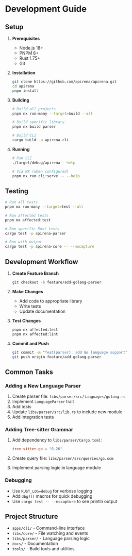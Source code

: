 # Development Guide

## Setup

1. **Prerequisites**
   - Node.js 18+
   - PNPM 8+
   - Rust 1.75+
   - Git

2. **Installation**
   ```bash
   git clone https://github.com/apirena/apirena.git
   cd apirena
   pnpm install
   ```

3. **Building**
   ```bash
   # Build all projects
   pnpm nx run-many --target=build --all
   
   # Build specific library
   pnpm nx build parser
   
   # Build CLI
   cargo build -p apirena-cli
   ```

4. **Running**
   ```bash
   # Run CLI
   ./target/debug/apirena --help
   
   # Via NX (when configured)
   pnpm nx run cli:serve -- --help
   ```

## Testing

```bash
# Run all tests
pnpm nx run-many --target=test --all

# Run affected tests
pnpm nx affected:test

# Run specific Rust tests
cargo test -p apirena-parser

# Run with output
cargo test -p apirena-core -- --nocapture
```

## Development Workflow

1. **Create Feature Branch**
   ```bash
   git checkout -b feature/add-golang-parser
   ```

2. **Make Changes**
   - Add code to appropriate library
   - Write tests
   - Update documentation

3. **Test Changes**
   ```bash
   pnpm nx affected:test
   pnpm nx affected:lint
   ```

4. **Commit and Push**
   ```bash
   git commit -m "feat(parser): add Go language support"
   git push origin feature/add-golang-parser
   ```

## Common Tasks

### Adding a New Language Parser

1. Create parser file: `libs/parser/src/languages/golang.rs`
2. Implement `LanguageParser` trait
3. Add tests
4. Update `libs/parser/src/lib.rs` to include new module
5. Add integration tests

### Adding Tree-sitter Grammar

1. Add dependency to `libs/parser/Cargo.toml`:
   ```toml
   tree-sitter-go = "0.20"
   ```

2. Create query file: `libs/parser/src/queries/go.scm`
3. Implement parsing logic in language module

### Debugging

- Use `RUST_LOG=debug` for verbose logging
- Add `dbg!()` macros for quick debugging
- Use `cargo test -- --nocapture` to see println output

## Project Structure

- `apps/cli/` - Command-line interface
- `libs/core/` - File watching and events
- `libs/parser/` - Language parsing logic
- `docs/` - Documentation
- `tools/` - Build tools and utilities
